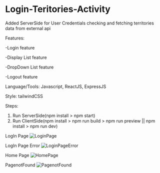 # Login-Teritories-Activity

Added ServerSide for User Credentials checking and fetching territories data from external api

Features:

-Login feature

-Display List feature

-DropDown List feature

-Logout feature

Language/Tools: Javascript, ReactJS, ExpressJS

Style: tailwindCSS

Steps:

1. Run ServerSide(npm install > npm start)
2. Run ClientSide(npm install > npm run build > npm run preview || npm install > npm run dev)

LogIn Page
![LoginPage](https://user-images.githubusercontent.com/110084699/216762673-c81132d9-7b3f-4fec-98e5-118ff439c9f6.png)



LogIn Page Error
![LoginPageError](https://user-images.githubusercontent.com/110084699/216762702-2ffcdab9-2d2b-4e63-ac66-0e5e640978d3.png)



Home Page
![HomePage](https://user-images.githubusercontent.com/110084699/216762708-233d85fc-6e2c-4118-8a3d-e673b00d6c47.png)



PagenotFound
![PagenotFound](https://user-images.githubusercontent.com/110084699/216762714-ced8e854-0a4a-47a2-8637-d255784298b8.png)

